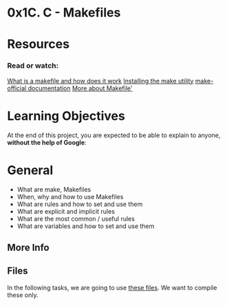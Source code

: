 # 0x1C. C - Makefiles
# Resources
### Read or watch:

[What is a makefile and how does it work](https://opensource.com/article/18/8/what-how-makefile)
[Installing the make utility](https://www.geeksforgeeks.org/how-to-install-make-on-ubuntu/)
[make-official documentation](https://www.gnu.org/software/make/manual/html_node/)
[More about Makefile'](https://www.google.com/search?q=makefile)

# Learning Objectives
At the end of this project, you are expected to be able to explain to anyone, **without the help of Google**:

# General
- What are make, Makefiles
- When, why and how to use Makefiles
- What are rules and how to set and use them
- What are explicit and implicit rules
- What are the most common / useful rules
- What are variables and how to set and use them

## More Info
## Files
In the following tasks, we are going to use [these files](https://github.com/alx-tools/0x1B.c). We want to compile these only.
